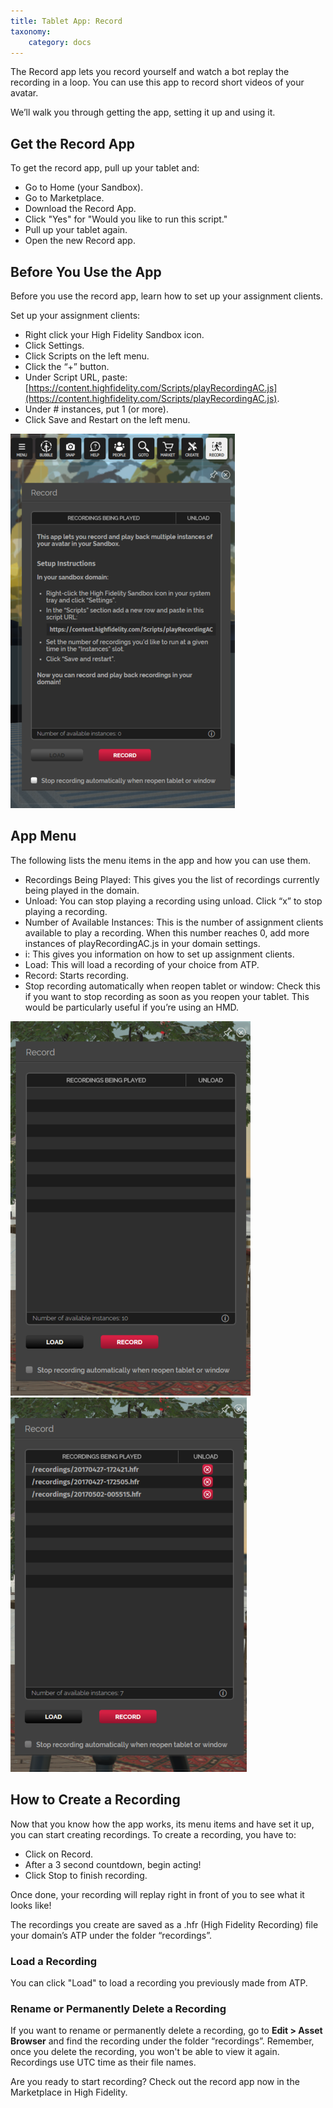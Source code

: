 ```yaml
---
title: Tablet App: Record
taxonomy:
    category: docs
---
```


The Record app lets you record yourself and watch a bot replay the recording in a loop. You can use this app to record short videos of your avatar.

We’ll walk you through getting the app, setting it up and using it.



## Get the Record App

To get the record app, pull up your tablet and:

- Go to Home (your Sandbox).
- Go to Marketplace.
- Download the Record App.
- Click "Yes" for "Would you like to run this script."
- Pull up your tablet again.
- Open the new Record app.

## Before You Use the App

Before you use the record app, learn how to set up your assignment clients.


Set up your assignment clients:

- Right click your High Fidelity Sandbox icon.
- Click Settings.
- Click Scripts on the left menu.
- Click the “+” button.
- Under Script URL, paste: [https://content.highfidelity.com/Scripts/playRecordingAC.js](https://content.highfidelity.com/Scripts/playRecordingAC.js).
- Under # instances, put 1 (or more).
- Click Save and Restart on the left menu.

![](record-instructions.png)

## App Menu

The following lists the menu items in the app and how you can use them.

- Recordings Being Played: This gives you the list of recordings currently being played in the domain.
- Unload: You can stop playing a recording using unload. Click “x” to stop playing a recording.
- Number of Available Instances: This is the number of assignment clients available to play a recording. When this number reaches 0, add more instances of playRecordingAC.js in your domain settings.
- i: This gives you information on how to set up assignment clients.
- Load: This will load a recording of your choice from ATP.
- Record: Starts recording.
- Stop recording automatically when reopen tablet or window: Check this if you want to stop recording as soon as you reopen your tablet. This would be particularly useful if you’re using an HMD.

![](record-empty-table.png)
![](record-loaded-recordings.png)

## How to Create a Recording

Now that you know how the app works, its menu items and have set it up, you can start creating recordings. To create a recording, you have to:

- Click on Record.
- After a 3 second countdown, begin acting!
- Click Stop to finish recording.

Once done, your recording will replay right in front of you to see what it looks like!

The recordings you create are saved as a .hfr (High Fidelity Recording) file your domain’s ATP under the folder “recordings”.


### Load a Recording

You can click "Load" to load a recording you previously made from ATP.

### Rename or Permanently Delete a Recording

If you want to rename or permanently delete a recording, go to **Edit > Asset Browser** and find the recording under the folder “recordings”. Remember, once you delete the recording, you won't be able to view it again. Recordings use UTC time as their file names.

Are you ready to start recording? Check out the record app now in the Marketplace in High Fidelity.
